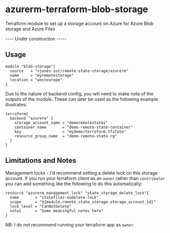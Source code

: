 # azurerm-terraform-blob-storage
Terraform module to set up a storage account on Azure for Azure Blob storage and Azure Files

---- Under construction -----
## Usage
```hcl-terraform
module "blob-storage"{
  source   = "sjones-sot/remote-state-storage/azurerm"
  name     = "myremotestorage"
  location = "westeurope"
}

```
Due to the nature of backend config, you will need to make note of the outputs of the module.
These can later be used as the following example illustrates:
```hcl-terraform
terraform{
  backend "azurerm" {
    storage_account_name = "demoremotestates"
    container_name       = "demo-remote-state-container"
    key                  = "mydemo/terraform.tfstate"
    resource_group_name  = "demo-remote-state-rg"
  }
}
```



## Limitations and Notes
Management locks - I'd recommend setting a delete lock on this storage account.  If you run your terraform client as an `owner` rather than `contributor` you can add something like the following to do this automatically:
```hcl-terraform
resource "azurerm_management_lock" "state_storage_delete_lock"{
  name       = "statefiles-nodelete-lock"
  scope      = "${module.remote_state_storage.storage_account_id}"
  lock_level = "CanNotDelete"
  notes      = "Some meaningful notes here"
}
```

NB: I do _not_ recommend running your terraform app as `owner`.


